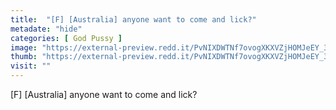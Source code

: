 ```yaml
---
title:  "[F] [Australia] anyone want to come and lick?"
metadate: "hide"
categories: [ God Pussy ]
image: "https://external-preview.redd.it/PvNIXDWTNf7ovogXKXVZjHOMJeEY_3u3njd1k3F9GLs.jpg?auto=webp&s=452649f99ff98b68d9f76d1f711a25e2a64d9636"
thumb: "https://external-preview.redd.it/PvNIXDWTNf7ovogXKXVZjHOMJeEY_3u3njd1k3F9GLs.jpg?width=1080&crop=smart&auto=webp&s=5817750e31c009bd9ad0c053004b5ae59a5b197d"
visit: ""
---
```

[F] [Australia] anyone want to come and lick?
